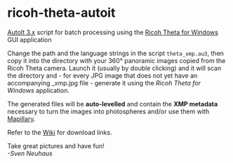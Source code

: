 ricoh-theta-autoit
==================

[AutoIt 3.x](https://www.autoitscript.com/site/autoit/) script for batch processing using the [Ricoh Theta for Windows](https://theta360.com/de/support/download/) GUI application

Change the path and the language strings in the script `theta_xmp.au3`, then 
copy it into the directory with your 360° panoramic images 
copied from the Ricoh Theta camera. Launch it (usually by double clicking) and
it will scan the directory and - for every JPG image that does not yet have an 
accompanying _xmp.jpg file - generate it using the *Ricoh Theta for Windows* 
application.

The generated files will be **auto-levelled** and contain the **XMP metadata** necessary to
turn the images into photospheres and/or use them with [Mapillary](http://blog.mapillary.com/update/2014/09/10/support-for-pano.html).

Refer to the [Wiki](https://github.com/neuhaus/ricoh-theta-autoit/wiki) for
download links.

Take great pictures and have fun!<br>
*-Sven Neuhaus*

